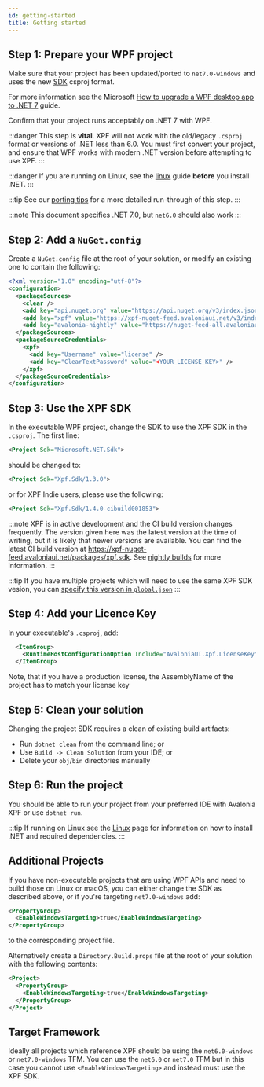 ```yaml
---
id: getting-started
title: Getting started
---
```


## Step 1: Prepare your WPF project

Make sure that your project has been updated/ported to `net7.0-windows` and uses the new [SDK](https://learn.microsoft.com/en-us/dotnet/core/project-sdk/overview) csproj format. 

For more information see the Microsoft [How to upgrade a WPF desktop app to .NET 7](https://learn.microsoft.com/en-us/dotnet/desktop/wpf/migration) guide.

Confirm that your project runs acceptably on .NET 7 with WPF.

:::danger
This step is **vital**. XPF will not work with the old/legacy `.csproj` format or versions of .NET less than 6.0. You must first convert your project, and ensure that WPF works with modern .NET version before attempting to use XPF.
:::

:::danger
If you are running on Linux, see the [linux](platforms/linux) guide **before** you install .NET.
:::

:::tip
See our [porting tips](porting-tips) for a more detailed run-through of this step.
:::

:::note
This document specifies .NET 7.0, but `net6.0` should also work
:::

## Step 2: Add a `NuGet.config`

Create a `NuGet.config` file at the root of your solution, or modify an existing one to contain the following:

```xml
<?xml version="1.0" encoding="utf-8"?>
<configuration>
  <packageSources>
    <clear />
    <add key="api.nuget.org" value="https://api.nuget.org/v3/index.json" />
    <add key="xpf" value="https://xpf-nuget-feed.avaloniaui.net/v3/index.json" />
    <add key="avalonia-nightly" value="https://nuget-feed-all.avaloniaui.net/v3/index.json" />
  </packageSources>
  <packageSourceCredentials>
    <xpf>
      <add key="Username" value="license" />
      <add key="ClearTextPassword" value="<YOUR_LICENSE_KEY>" />
    </xpf>
  </packageSourceCredentials>
</configuration>
```

## Step 3: Use the XPF SDK

In the executable WPF project, change the SDK to use the XPF SDK in the `.csproj`. The first line:

```xml
<Project Sdk="Microsoft.NET.Sdk">
``` 

should be changed to:

```xml
<Project Sdk="Xpf.Sdk/1.3.0">
```
or for XPF Indie users, please use the following: 
```xml
<Project Sdk="Xpf.Sdk/1.4.0-cibuild001853">
```

:::note
XPF is in active development and the CI build version changes frequently. The version given here was the latest version at the time of writing, but it is likely that newer versions are available. You can find the latest CI build version at https://xpf-nuget-feed.avaloniaui.net/packages/xpf.sdk. See [nightly builds](build-feeds) for more information.
:::

:::tip
If you have multiple projects which will need to use the same XPF SDK vesion, you can [specify this version in `global.json`](advanced/centralized-management)
:::

## Step 4: Add your Licence Key

In your executable's `.csproj`, add:

```xml
  <ItemGroup>
    <RuntimeHostConfigurationOption Include="AvaloniaUI.Xpf.LicenseKey" Value="<YOUR_LICENSE_KEY>" />
  </ItemGroup>  
```

Note, that if you have a production license, the AssemblyName of the project has to match your license key

## Step 5: Clean your solution

Changing the project SDK requires a clean of existing build artifacts:

- Run `dotnet clean` from the command line; or
- Use `Build -> Clean Solution` from your IDE; or
- Delete your `obj`/`bin` directories manually

## Step 6: Run the project

You should be able to run your project from your preferred IDE with Avalonia XPF or use `dotnet run`.

:::tip
If running on Linux see the [Linux](platforms/linux) page for information on how to install .NET and required dependencies.
:::

## Additional Projects

If you have non-executable projects that are using WPF APIs and need to build those on Linux or macOS, you can either change the SDK as described above, or if you're targeting `net7.0-windows` add:

```xml
<PropertyGroup>
  <EnableWindowsTargeting>true</EnableWindowsTargeting>
</PropertyGroup>
```

to the corresponding project file.

Alternatively create a `Directory.Build.props` file at the root of your solution with the following contents:

```xml
<Project>
  <PropertyGroup>
    <EnableWindowsTargeting>true</EnableWindowsTargeting>
  </PropertyGroup>
</Project>  
```

## Target Framework

Ideally all projects which reference XPF should be using the `net6.0-windows` or `net7.0-windows` TFM. You can use the `net6.0` or `net7.0` TFM but in this case you cannot use `<EnableWindowsTargeting>` and instead must use the XPF SDK.
